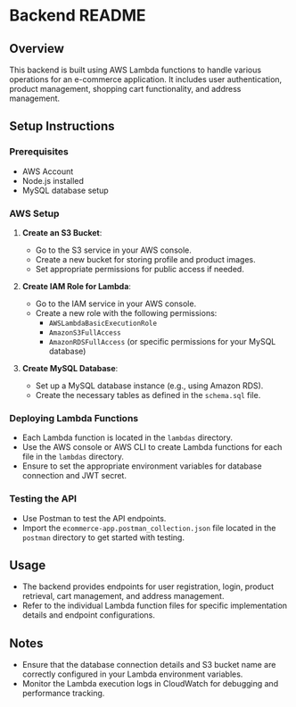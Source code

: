 # Backend README

## Overview
This backend is built using AWS Lambda functions to handle various operations for an e-commerce application. It includes user authentication, product management, shopping cart functionality, and address management.

## Setup Instructions

### Prerequisites
- AWS Account
- Node.js installed
- MySQL database setup

### AWS Setup
1. **Create an S3 Bucket**:
   - Go to the S3 service in your AWS console.
   - Create a new bucket for storing profile and product images.
   - Set appropriate permissions for public access if needed.

2. **Create IAM Role for Lambda**:
   - Go to the IAM service in your AWS console.
   - Create a new role with the following permissions:
     - `AWSLambdaBasicExecutionRole`
     - `AmazonS3FullAccess`
     - `AmazonRDSFullAccess` (or specific permissions for your MySQL database)

3. **Create MySQL Database**:
   - Set up a MySQL database instance (e.g., using Amazon RDS).
   - Create the necessary tables as defined in the `schema.sql` file.

### Deploying Lambda Functions
- Each Lambda function is located in the `lambdas` directory.
- Use the AWS console or AWS CLI to create Lambda functions for each file in the `lambdas` directory.
- Ensure to set the appropriate environment variables for database connection and JWT secret.

### Testing the API
- Use Postman to test the API endpoints.
- Import the `ecommerce-app.postman_collection.json` file located in the `postman` directory to get started with testing.

## Usage
- The backend provides endpoints for user registration, login, product retrieval, cart management, and address management.
- Refer to the individual Lambda function files for specific implementation details and endpoint configurations.

## Notes
- Ensure that the database connection details and S3 bucket name are correctly configured in your Lambda environment variables.
- Monitor the Lambda execution logs in CloudWatch for debugging and performance tracking.